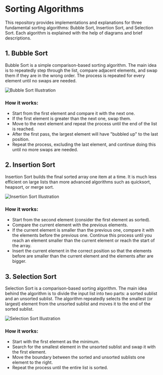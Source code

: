# Sorting Algorithms

This repository provides implementations and explanations for three fundamental sorting algorithms: Bubble Sort, Insertion Sort, and Selection Sort. Each algorithm is explained with the help of diagrams and brief descriptions.

## 1. Bubble Sort

Bubble Sort is a simple comparison-based sorting algorithm. The main idea is to repeatedly step through the list, compare adjacent elements, and swap them if they are in the wrong order. The process is repeated for every element until no swaps are needed.

![Bubble Sort Illustration](link_to_your_bubble_sort_image)

### How it works:
- Start from the first element and compare it with the next one.
- If the first element is greater than the next one, swap them.
- Move to the next element and repeat the process until the end of the list is reached.
- After the first pass, the largest element will have "bubbled up" to the last position.
- Repeat the process, excluding the last element, and continue doing this until no more swaps are needed.

## 2. Insertion Sort

Insertion Sort builds the final sorted array one item at a time. It is much less efficient on large lists than more advanced algorithms such as quicksort, heapsort, or merge sort.

![Insertion Sort Illustration](link_to_your_insertion_sort_image)

### How it works:
- Start from the second element (consider the first element as sorted).
- Compare the current element with the previous elements.
- If the current element is smaller than the previous one, compare it with the elements before the previous one. Continue this process until you reach an element smaller than the current element or reach the start of the array.
- Insert the current element in the correct position so that the elements before are smaller than the current element and the elements after are bigger.

## 3. Selection Sort

Selection Sort is a comparison-based sorting algorithm. The main idea behind the algorithm is to divide the input list into two parts: a sorted sublist and an unsorted sublist. The algorithm repeatedly selects the smallest (or largest) element from the unsorted sublist and moves it to the end of the sorted sublist.

![Selection Sort Illustration](link_to_your_selection_sort_image)

### How it works:
- Start with the first element as the minimum.
- Search for the smallest element in the unsorted sublist and swap it with the first element.
- Move the boundary between the sorted and unsorted sublists one element to the right.
- Repeat the process until the entire list is sorted.
